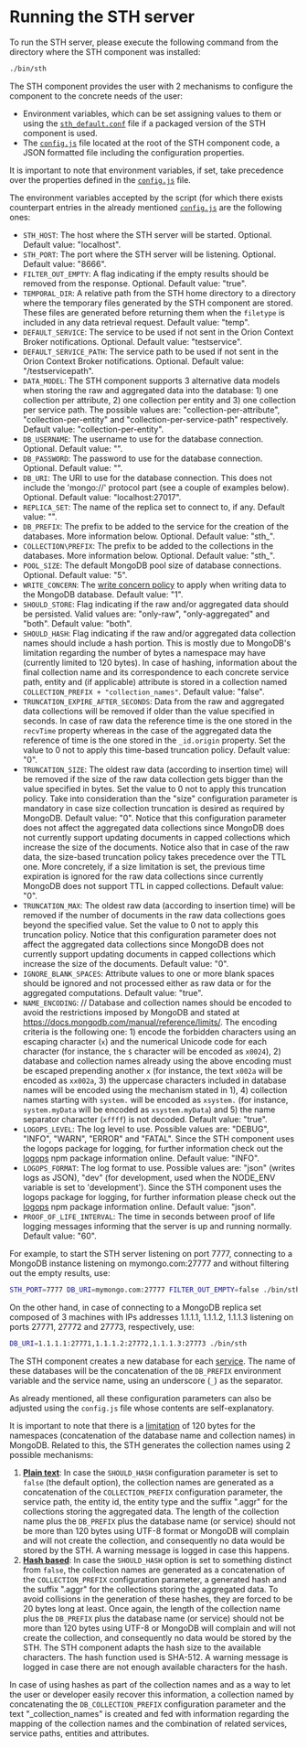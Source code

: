 # Running the STH server

To run the STH server, please execute the following command from the directory where the STH component was installed:
```bash
./bin/sth
```

The STH component provides the user with 2 mechanisms to configure the component to the concrete needs of the user:

- Environment variables, which can be set assigning values to them or using the [`sth_default.conf`](https://github.com/telefonicaid/fiware-sth-comet/blob/master/rpm/EXAMPLES/sth_default.conf) file if a packaged version of the STH component is used.
- The [`config.js`](https://github.com/telefonicaid/fiware-sth-comet/blob/master/config.js) file located at the root of the STH component code, a JSON formatted file including the configuration properties.

It is important to note that environment variables, if set, take precedence over the properties defined in the [`config.js`](https://github.com/telefonicaid/fiware-sth-comet/blob/master/config.js) file.

The environment variables accepted by the script (for which there exists counterpart entries in the already mentioned [`config.js`](https://github.com/telefonicaid/fiware-sth-comet/blob/master/config.js) are the following ones:

- `STH_HOST`: The host where the STH server will be started. Optional. Default value: "localhost".
- `STH_PORT`: The port where the STH server will be listening. Optional. Default value: "8666".
- `FILTER_OUT_EMPTY`: A flag indicating if the empty results should be removed from the response. Optional. Default value: "true".
- `TEMPORAL_DIR`: A relative path from the STH home directory to a directory where the temporary files generated by the STH component are stored. These files are generated before returning them when the `filetype` is included in any data retrieval request.
Default value: "temp".
- `DEFAULT_SERVICE`: The service to be used if not sent in the Orion Context Broker notifications. Optional. Default value: "testservice".
- `DEFAULT_SERVICE_PATH`: The service path to be used if not sent in the Orion Context Broker notifications. Optional. Default value: "/testservicepath".
- `DATA_MODEL`: The STH component supports 3 alternative data models when storing the raw and aggregated data into the database: 1) one collection per attribute, 2) one collection per entity and 3) one collection per service path. The possible values are: "collection-per-attribute", "collection-per-entity" and "collection-per-service-path" respectively. Default value: "collection-per-entity".
- `DB_USERNAME`: The username to use for the database connection. Optional. Default value: "".
- `DB_PASSWORD`: The password to use for the database connection. Optional. Default value: "".
- `DB_URI`: The URI to use for the database connection. This does not include the 'mongo://' protocol part (see a couple of examples below). Optional. Default value: "localhost:27017".
- `REPLICA_SET`: The name of the replica set to connect to, if any. Default value: "".
- `DB_PREFIX`: The prefix to be added to the service for the creation of the databases. More information below. Optional. Default value: "sth_".
- `COLLECTION\PREFIX`: The prefix to be added to the collections in the databases. More information below. Optional. Default value: "sth_".
- `POOL_SIZE`: The default MongoDB pool size of database connections. Optional. Default value: "5".
- `WRITE_CONCERN`: The [write concern policy](http://docs.mongodb.org/manual/core/write-concern/) to apply when writing data to the MongoDB database. Default value: "1".
- `SHOULD_STORE`: Flag indicating if the raw and/or aggregated data should be persisted. Valid values are: "only-raw", "only-aggregated" and "both". Default value: "both".
- `SHOULD_HASH`: Flag indicating if the raw and/or aggregated data collection names should include a hash portion. This is mostly due to MongoDB's limitation regarding the number of bytes a namespace may have (currently limited to 120 bytes). In case of hashing, information about the final collection name and its correspondence to each concrete service path, entity and (if applicable) attribute is stored in a collection named `COLLECTION_PREFIX + "collection_names"`. Default value: "false".
- `TRUNCATION_EXPIRE_AFTER_SECONDS`: Data from the raw and aggregated data collections will be removed if older than the value specified in seconds. In case of raw data the reference time is the one stored in the `recvTime` property whereas in the case of the aggregated data the reference of time is the one stored in the `_id.origin` property. Set the value to 0 not to apply this time-based truncation policy. Default value: "0".
- `TRUNCATION_SIZE`: The oldest raw data (according to insertion time) will be removed if the size of the raw data collection gets bigger than the value specified in bytes. Set the value to 0 not to apply this truncation policy. Take into consideration than the "size" configuration parameter is mandatory in case size collection truncation is desired as required by MongoDB. Default value: "0". Notice that this configuration parameter does not affect the aggregated data collections since MongoDB does not currently support updating documents in capped collections which increase the size of the documents. Notice also that in case of the raw data, the size-based truncation policy takes precedence over the TTL one. More concretely, if a size limitation is set, the previous time expiration is ignored for the raw data collections since currently MongoDB does not support TTL in capped collections. Default value: "0".
- `TRUNCATION_MAX`: The oldest raw data (according to insertion time) will be removed if the number of documents in the raw data collections goes beyond the specified value. Set the value to 0 not to apply this truncation policy. Notice that this configuration parameter does not affect the aggregated data collections since MongoDB does not currently support updating documents in capped collections which increase the size of the documents. Default value: "0".
- `IGNORE_BLANK_SPACES`: Attribute values to one or more blank spaces should be ignored and not processed either as raw data or for the aggregated computations. Default value: "true".
- `NAME_ENCODING`: // Database and collection names should be encoded to avoid the restrictions imposed by MongoDB and stated at https://docs.mongodb.com/manual/reference/limits/. The encoding criteria is the following one: 1) encode the forbidden characters using an escaping character (`x`) and the numerical Unicode code for each character (for instance, the `$` character will be encoded as `x0024`), 2) database and collection names already using the above encoding must be escaped prepending another `x` (for instance, the text `x002a` will be encoded as `xx002a`, 3) the uppercase characters included in database names will be encoded using the mechanism stated in 1), 4) collection names starting with `system.` will be encoded as `xsystem.` (for instance, `system.myData` will be encoded as `xsystem.myData`) and 5) the name separator character (`xffff`) is not decoded. Default value: "true".
- `LOGOPS_LEVEL`: The log level to use. Possible values are: "DEBUG", "INFO", "WARN", "ERROR" and "FATAL". Since the STH component uses the logops package for logging, for further information check out the [logops](https://www.npmjs.com/package/logops) npm package information online. Default value: "INFO".
- `LOGOPS_FORMAT`: The log format to use. Possible values are: "json" (writes logs as JSON), "dev" (for development, used when the NODE_ENV variable is set to 'development'). Since the STH component uses the logops package for logging, for further information please check out the [logops](https://www.npmjs.com/package/logops) npm package information online. Default value: "json".
- `PROOF_OF_LIFE_INTERVAL`: The time in seconds between proof of life logging messages informing that the server is up and running normally. Default value: "60".

For example, to start the STH server listening on port 7777, connecting to a MongoDB instance listening on mymongo.com:27777 and without filtering out the empty results, use:
```bash
STH_PORT=7777 DB_URI=mymongo.com:27777 FILTER_OUT_EMPTY=false ./bin/sth
```

On the other hand, in case of connecting to a MongoDB replica set composed of 3 machines with IPs addresses 1.1.1.1, 1.1.1.2, 1.1.1.3 listening on ports 27771, 27772 and 27773, respectively, use:
```bash
DB_URI=1.1.1.1:27771,1.1.1.2:27772,1.1.1.3:27773 ./bin/sth
```

The STH component creates a new database for each [service](http://fiware-orion.readthedocs.io/en/develop/user/multitenancy/index.html). The name of these databases will be the concatenation of the `DB_PREFIX` environment variable and the service name, using an underscore (`_`) as the separator.

As already mentioned, all these configuration parameters can also be adjusted using the `config.js` file whose contents are self-explanatory.

It is important to note that there is a [limitation](http://docs.mongodb.org/manual/reference/limits/#namespaces) of 120 bytes for the namespaces (concatenation of the database name and collection names) in MongoDB. Related to this, the STH generates the collection names using 2 possible mechanisms:

1. **<u>Plain text</u>**: In case the `SHOULD_HASH` configuration parameter is set to `false` (the default option), the collection names are generated as a concatenation of the `COLLECTION_PREFIX` configuration parameter, the service path, the entity id, the entity type and the suffix ".aggr" for the collections storing the aggregated data. The length of the collection name plus the `DB_PREFIX` plus the database name (or service) should not be more than 120 bytes using UTF-8 format or MongoDB will complain and will not create the collection, and consequently no data would be stored by the STH. A warning message is logged in case this happens.
2. **<u>Hash based</u>**: In case the `SHOULD_HASH` option is set to something distinct from `false`, the collection names are generated as a concatenation of the `COLLECTION_PREFIX` configuration parameter, a generated hash and the suffix ".aggr" for the collections storing the aggregated data. To avoid collisions in the generation of these hashes, they are forced to be 20 bytes long at least. Once again, the length of the collection name plus the `DB_PREFIX` plus the database name (or service) should not be more than 120 bytes using UTF-8 or MongoDB will complain and will not create the collection, and consequently no data would be stored by the STH. The STH component adapts the hash size to the available characters. The hash function used is SHA-512. A warning message is logged in case there are not enough available characters for the hash.

In case of using hashes as part of the collection names and as a way to let the user or developer easily recover this information, a collection named by concatenating the `DB_COLLECTION_PREFIX` configuration parameter and the text "_collection_names" is created and fed with information regarding the mapping of the collection names and the combination of related services, service paths, entities and attributes.
